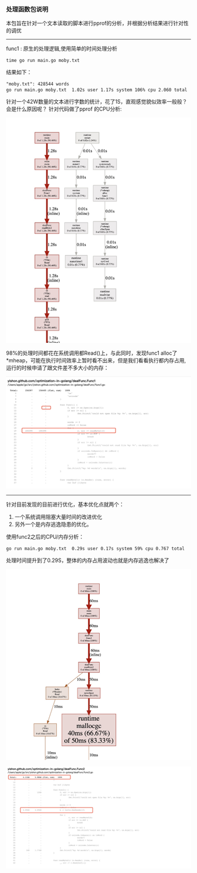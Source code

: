 ### 处理函数包说明

本包旨在针对一个文本读取的脚本进行pprof的分析，并根据分析结果进行针对性的调优

---
func1 : 原生的处理逻辑,使用简单的时间处理分析
```
time go run main.go moby.txt
```
结果如下：

```
"moby.txt": 428544 words
go run main.go moby.txt  1.02s user 1.17s system 106% cpu 2.060 total
```

针对一个42W数量的文本进行字数的统计，花了1S，直观感觉貌似效率一般般？会是什么原因呢？
针对代码做了pprof 的CPU分析:

![func1](https://github.com/yishonfighting/optimization-in-golang/blob/master/dealFunc/pic/1616637428774.jpg)

98%的处理时间都花在系统调用都Read()上，与此同时，发现func1 alloc了*mheap，可能在执行时间效率上暂时看不出来，但是我们看看执行都内存占用,运行的时候申请了跟文件差不多大小的内存：

![func1 mem](https://github.com/yishonfighting/optimization-in-golang/blob/master/dealFunc/pic/mem.jpg)

---

针对目前发现的目前进行优化，基本优化点就两个：
1. 一个系统调用阻塞大量时间的改进优化
2. 另外一个是内存逃逸隐患的优化。

使用func2之后的CPU/内存分析：

```
go run main.go moby.txt  0.29s user 0.17s system 59% cpu 0.767 total

```

处理时间提升到了0.29S，整体的内存占用波动也就是内存逃逸也解决了

![func2 cpu](https://github.com/yishonfighting/optimization-in-golang/blob/master/dealFunc/pic/cpu2.jpg)

![func2 mem](https://github.com/yishonfighting/optimization-in-golang/blob/master/dealFunc/pic/mem2.jpg)